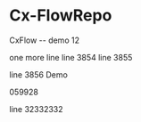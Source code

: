 # Cx-FlowRepo


CxFlow -- demo 12


one more line
line 3854
line 3855




line 3856
Demo



059928


line 32332332
